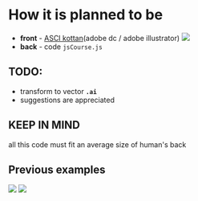 # How it is planned to be
- **front** - [ASCI kottan](https://github.com/Quodnon/artifacts/raw/master/wear_sources/js-course-shirt/v.0.3_cyrilic/js-course-shirt-front_v.0.3.ai)(adobe dc / adobe illustrator)
![](https://github.com/Quodnon/artifacts/blob/master/wear_sources/js-course-shirt/js2016-3/js_course_shirt_front_v.png?raw=true)
- **back** - code `jsCourse.js`

## TODO:
- transform to vector **`.ai`**
- suggestions are appreciated

## KEEP IN MIND
all this code must fit an average size of human's back

## Previous examples 
![](https://github.com/Quodnon/artifacts/blob/master/wear_sources/js-course-shirt/v.0.3_cyrilic/js-course-shirt-back_v.0.3.jpg?raw=true)
![](https://raw.githubusercontent.com/Quodnon/artifacts/master/wear_sources/js-course-shirt/v.0.2_John_just_john/js-course-shirt-back-v.0.2.png)
